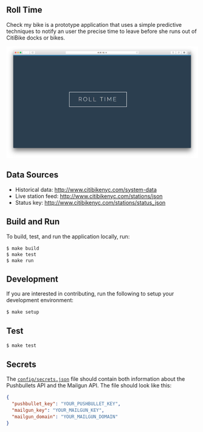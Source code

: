 ## Roll Time
Check my bike is a prototype application that uses a simple predictive techniques to notify an user the precise time to leave before she runs out of CitiBike docks or bikes.

![Example Time-series](screen_grab.png)


## Data Sources
* Historical data: http://www.citibikenyc.com/system-data
* Live station feed: http://www.citibikenyc.com/stations/json
* Status key: http://www.citibikenyc.com/stations/status_json

## Build and Run
To build, test, and run the application locally, run:

```
$ make build
$ make test
$ make run
```

## Development
If you are interested in contributing, run the following to setup your development environment:

```
$ make setup
```

## Test
```
$ make test
```


## Secrets
The [`config/secrets.json`](config/secrets.json) file should contain both information about the Pushbullets API and the Mailgun API. The file should look like this:

```json
{
  "pushbullet_key": "YOUR_PUSHBULLET_KEY",
  "mailgun_key": "YOUR_MAILGUN_KEY",
  "mailgun_domain": "YOUR_MAILGUN_DOMAIN"
}

```
